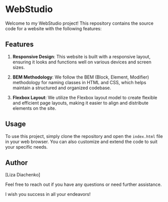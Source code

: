 # WebStudio

Welcome to my WebStudio project! This repository contains the source code for a website with the following features:

## Features

1. **Responsive Design**: This website is built with a responsive layout, ensuring it looks and functions well on various devices and screen sizes.

2. **BEM Methodology**: We follow the BEM (Block, Element, Modifier) methodology for naming classes in HTML and CSS, which helps maintain a structured and organized codebase.

3. **Flexbox Layout**: We utilize the Flexbox layout model to create flexible and efficient page layouts, making it easier to align and distribute elements on the site.

## Usage

To use this project, simply clone the repository and open the `index.html` file in your web browser. You can also customize and extend the code to suit your specific needs.

## Author

[Liza Diachenko]

Feel free to reach out if you have any questions or need further assistance.

I wish you success in all your endeavors!
